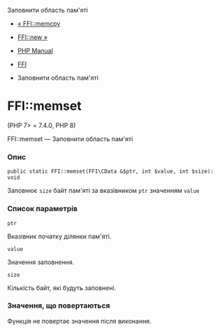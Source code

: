 Заповнити область пам'яті

-   [« FFI::memcpy](ffi.memcpy.html)
    
-   [FFI::new »](ffi.new.html)
    
-   [PHP Manual](index.html)
    
-   [FFI](class.ffi.html)
    
-   Заповнити область пам'яті
    

# FFI::memset

(PHP 7> = 7.4.0, PHP 8)

FFI::memset — Заповнити область пам'яті

### Опис

```methodsynopsis
public static FFI::memset(FFI\CData &$ptr, int $value, int $size): void
```

Заповнює `size` байт пам'яті за вказівником `ptr` значенням `value`

### Список параметрів

`ptr`

Вказівник початку ділянки пам'яті.

`value`

Значення заповнення.

`size`

Кількість байт, які будуть заповнені.

### Значення, що повертаються

Функція не повертає значення після виконання.
